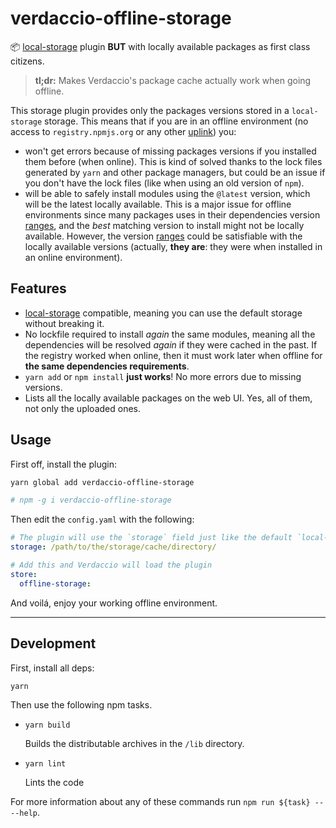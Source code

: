 # verdaccio-offline-storage

📦 [local-storage](https://github.com/verdaccio/monorepo/tree/master/plugins/local-storage) plugin
**BUT** with locally available packages as first class citizens. 

> **tl;dr:** Makes Verdaccio's package cache actually work when going offline. 

This storage plugin provides only the packages versions stored in a `local-storage` storage. This
means that if you are in an offline environment (no access to `registry.npmjs.org` or any other 
[uplink](https://verdaccio.org/docs/en/uplinks)) you:

- won't get errors because of missing packages versions if you installed them before (when online).
  This is kind of solved thanks to the lock files generated by `yarn` and other package managers,
  but could be an issue if you don't have the lock files (like when using an old version of `npm`).
- will be able to safely install modules using the `@latest` version, which will be the latest
  locally available. This is a major issue for offline environments since many packages uses in
  their dependencies version [ranges](https://docs.npmjs.com/misc/semver#advanced-range-syntax),
  and the _best_ matching version to install might not be locally available. However, the version
  [ranges](https://docs.npmjs.com/misc/semver#advanced-range-syntax) could be satisfiable with the
  locally available versions (actually, **they are**: they were when installed in an online
  environment).


## Features

- [local-storage](https://github.com/verdaccio/monorepo/tree/master/plugins/local-storage)
  compatible, meaning you can use the default storage without breaking it.
- No lockfile required to install _again_ the same modules, meaning all the dependencies will be
  resolved _again_ if they were cached in the past. If the registry worked when online, then it must
  work later when offline for **the same dependencies requirements**.
- `yarn add` or `npm install` **just works**! No more errors due to missing versions.
- Lists all the locally available packages on the web UI. Yes, all of them, not only the uploaded
  ones.


## Usage

First off, install the plugin:

```bash
yarn global add verdaccio-offline-storage

# npm -g i verdaccio-offline-storage
```

Then edit the `config.yaml` with the following:

```yaml
# The plugin will use the `storage` field just like the default `local-storage` plugin does
storage: /path/to/the/storage/cache/directory/

# Add this and Verdaccio will load the plugin 
store:
  offline-storage:
```

And voilá, enjoy your working offline environment.

---

## Development

First, install all deps:

```bash
yarn
```

Then use the following npm tasks.

  - `yarn build`

    Builds the distributable archives in the `/lib` directory.

  - `yarn lint`

    Lints the code

For more information about any of these commands run `npm run ${task} -- --help`.
